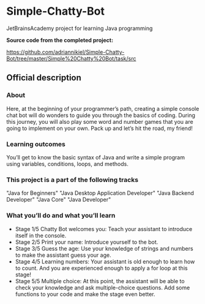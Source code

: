 # Simple-Chatty-Bot

JetBrainsAcademy project for learning Java programming


**Source code from the completed project:**

https://github.com/adriannikiel/Simple-Chatty-Bot/tree/master/Simple%20Chatty%20Bot/task/src


## Official description

### About  
Here, at the beginning of your programmer’s path, creating a simple console chat bot will do wonders to guide you through the basics of coding. During this journey, you will also play some word and number games that you are going to implement on your own. Pack up and let’s hit the road, my friend!  
### Learning outcomes  
You’ll get to know the basic syntax of Java and write a simple program using variables, conditions, loops, and methods.
### This project is a part of the following tracks
"Java for Beginners" "Java Desktop Application Developer" "Java Backend Developer" "Java Core" "Java Developer"
### What you’ll do and what you’ll learn
- Stage 1/5 Chatty Bot welcomes you:
Teach your assistant to introduce itself in the console.
- Stage 2/5 Print your name:
Introduce yourself to the bot.
- Stage 3/5 Guess the age:
Use your knowledge of strings and numbers to make the assistant guess your age.
- Stage 4/5 Learning numbers:
Your assistant is old enough to learn how to count. And you are experienced enough to apply a for loop at this stage!
- Stage 5/5 Multiple choice:
At this point, the assistant will be able to check your knowledge and ask multiple-choice questions. Add some functions to your code and make the stage even better.
